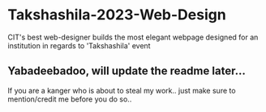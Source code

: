 # Takshashila-2023-Web-Design
CIT's best web-designer builds the most elegant webpage designed for an institution in regards to 'Takshashila' event


## Yabadeebadoo, will update the readme later...

If you are a kanger who is about to steal my work.. just make sure to mention/credit me before you do so..
